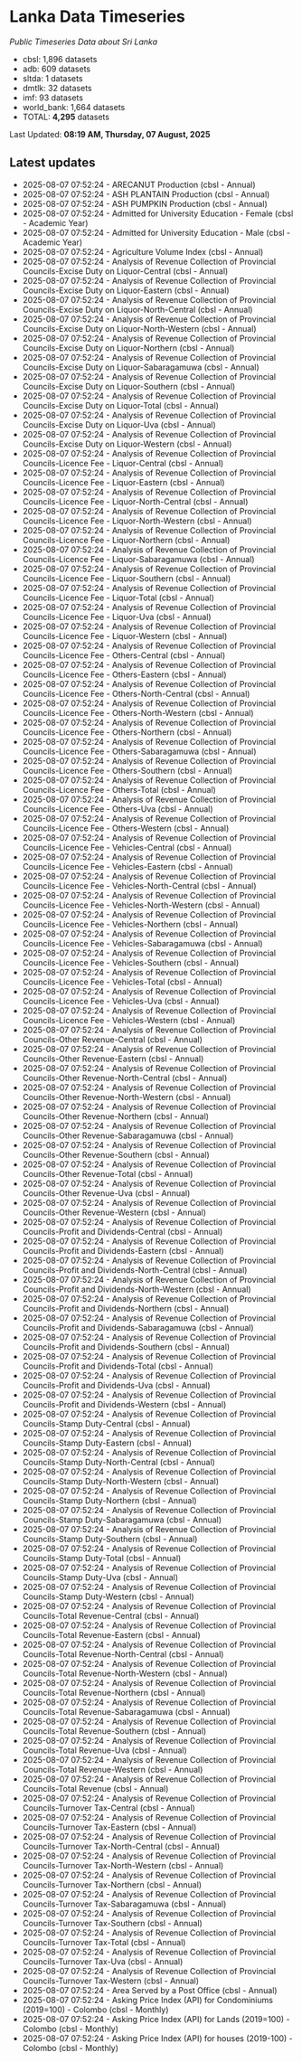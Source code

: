 # Lanka Data Timeseries
*Public Timeseries Data about Sri Lanka*

* cbsl: 1,896 datasets
* adb: 609 datasets
* sltda: 1 datasets
* dmtlk: 32 datasets
* imf: 93 datasets
* world_bank: 1,664 datasets
* TOTAL: **4,295** datasets

Last Updated: **08:19 AM, Thursday, 07 August, 2025**

## Latest updates

* 2025-08-07 07:52:24 - ARECANUT Production (cbsl - Annual)
* 2025-08-07 07:52:24 - ASH PLANTAIN Production (cbsl - Annual)
* 2025-08-07 07:52:24 - ASH PUMPKIN Production (cbsl - Annual)
* 2025-08-07 07:52:24 - Admitted for University Education - Female (cbsl - Academic Year)
* 2025-08-07 07:52:24 - Admitted for University Education - Male (cbsl - Academic Year)
* 2025-08-07 07:52:24 - Agriculture Volume Index (cbsl - Annual)
* 2025-08-07 07:52:24 - Analysis of Revenue Collection of Provincial Councils-Excise Duty on Liquor-Central (cbsl - Annual)
* 2025-08-07 07:52:24 - Analysis of Revenue Collection of Provincial Councils-Excise Duty on Liquor-Eastern (cbsl - Annual)
* 2025-08-07 07:52:24 - Analysis of Revenue Collection of Provincial Councils-Excise Duty on Liquor-North-Central (cbsl - Annual)
* 2025-08-07 07:52:24 - Analysis of Revenue Collection of Provincial Councils-Excise Duty on Liquor-North-Western (cbsl - Annual)
* 2025-08-07 07:52:24 - Analysis of Revenue Collection of Provincial Councils-Excise Duty on Liquor-Northern (cbsl - Annual)
* 2025-08-07 07:52:24 - Analysis of Revenue Collection of Provincial Councils-Excise Duty on Liquor-Sabaragamuwa (cbsl - Annual)
* 2025-08-07 07:52:24 - Analysis of Revenue Collection of Provincial Councils-Excise Duty on Liquor-Southern (cbsl - Annual)
* 2025-08-07 07:52:24 - Analysis of Revenue Collection of Provincial Councils-Excise Duty on Liquor-Total (cbsl - Annual)
* 2025-08-07 07:52:24 - Analysis of Revenue Collection of Provincial Councils-Excise Duty on Liquor-Uva (cbsl - Annual)
* 2025-08-07 07:52:24 - Analysis of Revenue Collection of Provincial Councils-Excise Duty on Liquor-Western (cbsl - Annual)
* 2025-08-07 07:52:24 - Analysis of Revenue Collection of Provincial Councils-Licence Fee - Liquor-Central (cbsl - Annual)
* 2025-08-07 07:52:24 - Analysis of Revenue Collection of Provincial Councils-Licence Fee - Liquor-Eastern (cbsl - Annual)
* 2025-08-07 07:52:24 - Analysis of Revenue Collection of Provincial Councils-Licence Fee - Liquor-North-Central (cbsl - Annual)
* 2025-08-07 07:52:24 - Analysis of Revenue Collection of Provincial Councils-Licence Fee - Liquor-North-Western (cbsl - Annual)
* 2025-08-07 07:52:24 - Analysis of Revenue Collection of Provincial Councils-Licence Fee - Liquor-Northern (cbsl - Annual)
* 2025-08-07 07:52:24 - Analysis of Revenue Collection of Provincial Councils-Licence Fee - Liquor-Sabaragamuwa (cbsl - Annual)
* 2025-08-07 07:52:24 - Analysis of Revenue Collection of Provincial Councils-Licence Fee - Liquor-Southern (cbsl - Annual)
* 2025-08-07 07:52:24 - Analysis of Revenue Collection of Provincial Councils-Licence Fee - Liquor-Total (cbsl - Annual)
* 2025-08-07 07:52:24 - Analysis of Revenue Collection of Provincial Councils-Licence Fee - Liquor-Uva (cbsl - Annual)
* 2025-08-07 07:52:24 - Analysis of Revenue Collection of Provincial Councils-Licence Fee - Liquor-Western (cbsl - Annual)
* 2025-08-07 07:52:24 - Analysis of Revenue Collection of Provincial Councils-Licence Fee - Others-Central (cbsl - Annual)
* 2025-08-07 07:52:24 - Analysis of Revenue Collection of Provincial Councils-Licence Fee - Others-Eastern (cbsl - Annual)
* 2025-08-07 07:52:24 - Analysis of Revenue Collection of Provincial Councils-Licence Fee - Others-North-Central (cbsl - Annual)
* 2025-08-07 07:52:24 - Analysis of Revenue Collection of Provincial Councils-Licence Fee - Others-North-Western (cbsl - Annual)
* 2025-08-07 07:52:24 - Analysis of Revenue Collection of Provincial Councils-Licence Fee - Others-Northern (cbsl - Annual)
* 2025-08-07 07:52:24 - Analysis of Revenue Collection of Provincial Councils-Licence Fee - Others-Sabaragamuwa (cbsl - Annual)
* 2025-08-07 07:52:24 - Analysis of Revenue Collection of Provincial Councils-Licence Fee - Others-Southern (cbsl - Annual)
* 2025-08-07 07:52:24 - Analysis of Revenue Collection of Provincial Councils-Licence Fee - Others-Total (cbsl - Annual)
* 2025-08-07 07:52:24 - Analysis of Revenue Collection of Provincial Councils-Licence Fee - Others-Uva (cbsl - Annual)
* 2025-08-07 07:52:24 - Analysis of Revenue Collection of Provincial Councils-Licence Fee - Others-Western (cbsl - Annual)
* 2025-08-07 07:52:24 - Analysis of Revenue Collection of Provincial Councils-Licence Fee - Vehicles-Central (cbsl - Annual)
* 2025-08-07 07:52:24 - Analysis of Revenue Collection of Provincial Councils-Licence Fee - Vehicles-Eastern (cbsl - Annual)
* 2025-08-07 07:52:24 - Analysis of Revenue Collection of Provincial Councils-Licence Fee - Vehicles-North-Central (cbsl - Annual)
* 2025-08-07 07:52:24 - Analysis of Revenue Collection of Provincial Councils-Licence Fee - Vehicles-North-Western (cbsl - Annual)
* 2025-08-07 07:52:24 - Analysis of Revenue Collection of Provincial Councils-Licence Fee - Vehicles-Northern (cbsl - Annual)
* 2025-08-07 07:52:24 - Analysis of Revenue Collection of Provincial Councils-Licence Fee - Vehicles-Sabaragamuwa (cbsl - Annual)
* 2025-08-07 07:52:24 - Analysis of Revenue Collection of Provincial Councils-Licence Fee - Vehicles-Southern (cbsl - Annual)
* 2025-08-07 07:52:24 - Analysis of Revenue Collection of Provincial Councils-Licence Fee - Vehicles-Total (cbsl - Annual)
* 2025-08-07 07:52:24 - Analysis of Revenue Collection of Provincial Councils-Licence Fee - Vehicles-Uva (cbsl - Annual)
* 2025-08-07 07:52:24 - Analysis of Revenue Collection of Provincial Councils-Licence Fee - Vehicles-Western (cbsl - Annual)
* 2025-08-07 07:52:24 - Analysis of Revenue Collection of Provincial Councils-Other Revenue-Central (cbsl - Annual)
* 2025-08-07 07:52:24 - Analysis of Revenue Collection of Provincial Councils-Other Revenue-Eastern (cbsl - Annual)
* 2025-08-07 07:52:24 - Analysis of Revenue Collection of Provincial Councils-Other Revenue-North-Central (cbsl - Annual)
* 2025-08-07 07:52:24 - Analysis of Revenue Collection of Provincial Councils-Other Revenue-North-Western (cbsl - Annual)
* 2025-08-07 07:52:24 - Analysis of Revenue Collection of Provincial Councils-Other Revenue-Northern (cbsl - Annual)
* 2025-08-07 07:52:24 - Analysis of Revenue Collection of Provincial Councils-Other Revenue-Sabaragamuwa (cbsl - Annual)
* 2025-08-07 07:52:24 - Analysis of Revenue Collection of Provincial Councils-Other Revenue-Southern (cbsl - Annual)
* 2025-08-07 07:52:24 - Analysis of Revenue Collection of Provincial Councils-Other Revenue-Total (cbsl - Annual)
* 2025-08-07 07:52:24 - Analysis of Revenue Collection of Provincial Councils-Other Revenue-Uva (cbsl - Annual)
* 2025-08-07 07:52:24 - Analysis of Revenue Collection of Provincial Councils-Other Revenue-Western (cbsl - Annual)
* 2025-08-07 07:52:24 - Analysis of Revenue Collection of Provincial Councils-Profit and Dividends-Central (cbsl - Annual)
* 2025-08-07 07:52:24 - Analysis of Revenue Collection of Provincial Councils-Profit and Dividends-Eastern (cbsl - Annual)
* 2025-08-07 07:52:24 - Analysis of Revenue Collection of Provincial Councils-Profit and Dividends-North-Central (cbsl - Annual)
* 2025-08-07 07:52:24 - Analysis of Revenue Collection of Provincial Councils-Profit and Dividends-North-Western (cbsl - Annual)
* 2025-08-07 07:52:24 - Analysis of Revenue Collection of Provincial Councils-Profit and Dividends-Northern (cbsl - Annual)
* 2025-08-07 07:52:24 - Analysis of Revenue Collection of Provincial Councils-Profit and Dividends-Sabaragamuwa (cbsl - Annual)
* 2025-08-07 07:52:24 - Analysis of Revenue Collection of Provincial Councils-Profit and Dividends-Southern (cbsl - Annual)
* 2025-08-07 07:52:24 - Analysis of Revenue Collection of Provincial Councils-Profit and Dividends-Total (cbsl - Annual)
* 2025-08-07 07:52:24 - Analysis of Revenue Collection of Provincial Councils-Profit and Dividends-Uva (cbsl - Annual)
* 2025-08-07 07:52:24 - Analysis of Revenue Collection of Provincial Councils-Profit and Dividends-Western (cbsl - Annual)
* 2025-08-07 07:52:24 - Analysis of Revenue Collection of Provincial Councils-Stamp Duty-Central (cbsl - Annual)
* 2025-08-07 07:52:24 - Analysis of Revenue Collection of Provincial Councils-Stamp Duty-Eastern (cbsl - Annual)
* 2025-08-07 07:52:24 - Analysis of Revenue Collection of Provincial Councils-Stamp Duty-North-Central (cbsl - Annual)
* 2025-08-07 07:52:24 - Analysis of Revenue Collection of Provincial Councils-Stamp Duty-North-Western (cbsl - Annual)
* 2025-08-07 07:52:24 - Analysis of Revenue Collection of Provincial Councils-Stamp Duty-Northern (cbsl - Annual)
* 2025-08-07 07:52:24 - Analysis of Revenue Collection of Provincial Councils-Stamp Duty-Sabaragamuwa (cbsl - Annual)
* 2025-08-07 07:52:24 - Analysis of Revenue Collection of Provincial Councils-Stamp Duty-Southern (cbsl - Annual)
* 2025-08-07 07:52:24 - Analysis of Revenue Collection of Provincial Councils-Stamp Duty-Total (cbsl - Annual)
* 2025-08-07 07:52:24 - Analysis of Revenue Collection of Provincial Councils-Stamp Duty-Uva (cbsl - Annual)
* 2025-08-07 07:52:24 - Analysis of Revenue Collection of Provincial Councils-Stamp Duty-Western (cbsl - Annual)
* 2025-08-07 07:52:24 - Analysis of Revenue Collection of Provincial Councils-Total Revenue-Central (cbsl - Annual)
* 2025-08-07 07:52:24 - Analysis of Revenue Collection of Provincial Councils-Total Revenue-Eastern (cbsl - Annual)
* 2025-08-07 07:52:24 - Analysis of Revenue Collection of Provincial Councils-Total Revenue-North-Central (cbsl - Annual)
* 2025-08-07 07:52:24 - Analysis of Revenue Collection of Provincial Councils-Total Revenue-North-Western (cbsl - Annual)
* 2025-08-07 07:52:24 - Analysis of Revenue Collection of Provincial Councils-Total Revenue-Northern (cbsl - Annual)
* 2025-08-07 07:52:24 - Analysis of Revenue Collection of Provincial Councils-Total Revenue-Sabaragamuwa (cbsl - Annual)
* 2025-08-07 07:52:24 - Analysis of Revenue Collection of Provincial Councils-Total Revenue-Southern (cbsl - Annual)
* 2025-08-07 07:52:24 - Analysis of Revenue Collection of Provincial Councils-Total Revenue-Uva (cbsl - Annual)
* 2025-08-07 07:52:24 - Analysis of Revenue Collection of Provincial Councils-Total Revenue-Western (cbsl - Annual)
* 2025-08-07 07:52:24 - Analysis of Revenue Collection of Provincial Councils-Total Revenue (cbsl - Annual)
* 2025-08-07 07:52:24 - Analysis of Revenue Collection of Provincial Councils-Turnover Tax-Central (cbsl - Annual)
* 2025-08-07 07:52:24 - Analysis of Revenue Collection of Provincial Councils-Turnover Tax-Eastern (cbsl - Annual)
* 2025-08-07 07:52:24 - Analysis of Revenue Collection of Provincial Councils-Turnover Tax-North-Central (cbsl - Annual)
* 2025-08-07 07:52:24 - Analysis of Revenue Collection of Provincial Councils-Turnover Tax-North-Western (cbsl - Annual)
* 2025-08-07 07:52:24 - Analysis of Revenue Collection of Provincial Councils-Turnover Tax-Northern (cbsl - Annual)
* 2025-08-07 07:52:24 - Analysis of Revenue Collection of Provincial Councils-Turnover Tax-Sabaragamuwa (cbsl - Annual)
* 2025-08-07 07:52:24 - Analysis of Revenue Collection of Provincial Councils-Turnover Tax-Southern (cbsl - Annual)
* 2025-08-07 07:52:24 - Analysis of Revenue Collection of Provincial Councils-Turnover Tax-Total (cbsl - Annual)
* 2025-08-07 07:52:24 - Analysis of Revenue Collection of Provincial Councils-Turnover Tax-Uva (cbsl - Annual)
* 2025-08-07 07:52:24 - Analysis of Revenue Collection of Provincial Councils-Turnover Tax-Western (cbsl - Annual)
* 2025-08-07 07:52:24 - Area Served by a Post Office (cbsl - Annual)
* 2025-08-07 07:52:24 - Asking Price Index (API) for Condominiums (2019=100) - Colombo (cbsl - Monthly)
* 2025-08-07 07:52:24 - Asking Price Index (API) for Lands (2019=100) - Colombo (cbsl - Monthly)
* 2025-08-07 07:52:24 - Asking Price Index (API) for houses (2019-100) - Colombo (cbsl - Monthly)